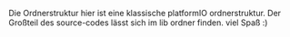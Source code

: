 Die Ordnerstruktur hier ist eine klassische platformIO ordnerstruktur. Der Großteil des source-codes lässt sich im lib ordner finden.
viel Spaß :)
